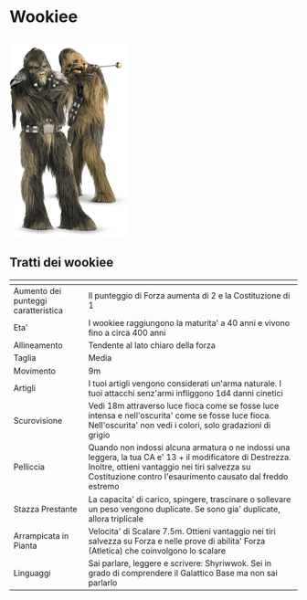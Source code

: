 # Wookiee

![wookiee](species_wookiee.png)

## Tratti dei wookiee

|<!-- -->|<!-- -->
|---|---
|Aumento dei punteggi caratteristica|Il punteggio di Forza aumenta di 2 e la Costituzione di 1
|Eta'|I wookiee raggiungono la maturita' a 40 anni e vivono fino a circa 400 anni
|Allineamento|Tendente al lato chiaro della forza
|Taglia|Media
|Movimento|9m
|Artigli|I tuoi artigli vengono considerati un'arma naturale. I tuoi attacchi senz'armi infliggono 1d4 danni cinetici
|Scurovisione|Vedi 18m attraverso luce fioca come se fosse luce intensa e nell'oscurita' come se fosse luce fioca. Nell'oscurita' non vedi i colori, solo gradazioni di grigio
|Pelliccia|Quando non indossi alcuna armatura o ne indossi una leggera, la tua CA e' 13 + il modificatore di Destrezza. Inoltre, ottieni vantaggio nei tiri salvezza su Costituzione contro l'esaurimento causato dal freddo estremo
|Stazza Prestante|La capacita' di carico, spingere, trascinare o sollevare un peso vengono duplicate. Se sono gia' duplicate, allora triplicale
|Arrampicata in Pianta|Velocita' di Scalare 7.5m. Ottieni vantaggio nei tiri salvezza su Forza e nelle prove di abilita' Forza (Atletica) che coinvolgono lo scalare
|Linguaggi|Sai parlare, leggere e scrivere: Shyriwwok. Sei in grado di comprendere il Galattico Base ma non sai parlarlo
